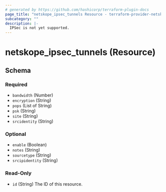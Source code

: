 ```yaml
---
# generated by https://github.com/hashicorp/terraform-plugin-docs
page_title: "netskope_ipsec_tunnels Resource - terraform-provider-netskope"
subcategory: ""
description: |-
  IPSec is not yet supported.
---
```


# netskope_ipsec_tunnels (Resource)





<!-- schema generated by tfplugindocs -->
## Schema

### Required

- `bandwidth` (Number)
- `encryption` (String)
- `pops` (List of String)
- `psk` (String)
- `site` (String)
- `srcidentity` (String)

### Optional

- `enable` (Boolean)
- `notes` (String)
- `sourcetype` (String)
- `srcipidentity` (String)

### Read-Only

- `id` (String) The ID of this resource.


